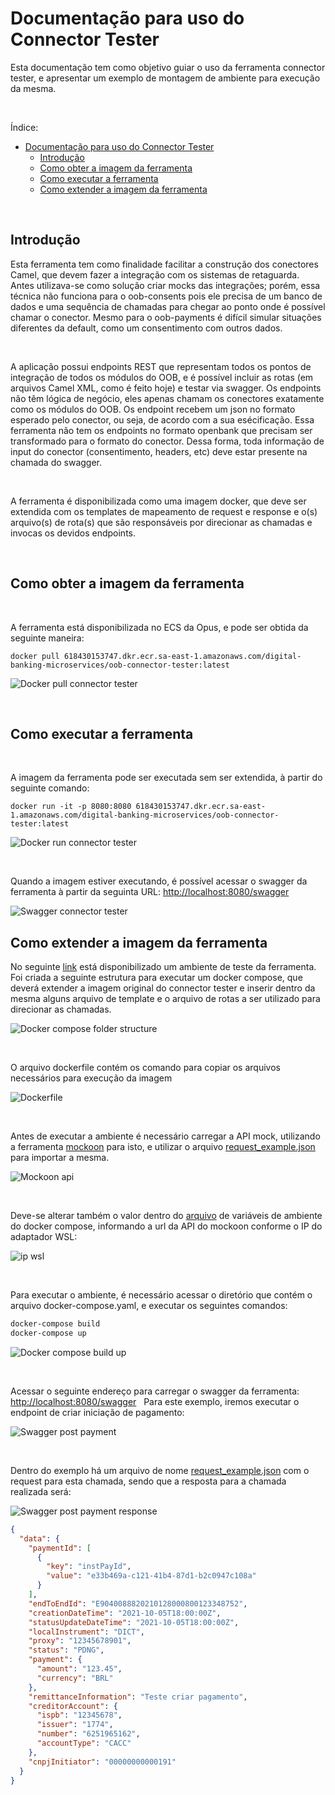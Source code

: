 # Documentação para uso do Connector Tester

Esta documentação tem como objetivo guiar o uso da ferramenta connector tester,
e apresentar um exemplo de montagem de ambiente para execução da mesma.

&nbsp;

Índice:

- [Documentação para uso do Connector Tester](#documentação-para-uso-do-connector-tester)
  - [Introdução](#introdução)
  - [Como obter a imagem da ferramenta](#como-obter-a-imagem-da-ferramenta)
  - [Como executar a ferramenta](#como-executar-a-ferramenta)
  - [Como extender a imagem da ferramenta](#como-extender-a-imagem-da-ferramenta)

&nbsp;

## Introdução

Esta ferramenta tem como finalidade facilitar a construção dos conectores Camel,
que devem fazer a integração com os sistemas de retaguarda. Antes utilizava-se como
solução criar mocks das integrações; porém, essa técnica não funciona para o oob-consents
pois ele precisa de um banco de dados e uma sequência de chamadas para chegar ao
ponto onde é possível chamar o conector. Mesmo para o oob-payments é difícil simular
situações diferentes da default, como um consentimento com outros dados.

&nbsp;

A aplicação possui endpoints REST que representam todos os pontos de integração
de todos os módulos do OOB, e é possível incluir as rotas (em arquivos
Camel XML, como é feito hoje) e testar via swagger. Os endpoints não têm lógica
de negócio, eles apenas chamam os conectores exatamente como os módulos do OOB.
Os endpoint recebem um json no formato esperado pelo conector, ou seja, de acordo
com a sua esécificação. Essa ferramenta não tem os endpoints no formato openbank
que precisam ser transformado para o formato do conector. Dessa forma, toda informação
de input do conector (consentimento, headers, etc) deve estar presente na chamada
do swagger.

&nbsp;

A ferramenta é disponibilizada como uma imagem docker, que deve ser extendida com
os templates de mapeamento de request e response e o(s) arquivo(s) de rota(s) que
são responsáveis por direcionar as chamadas e invocas os devidos endpoints.

&nbsp;

## Como obter a imagem da ferramenta

&nbsp;

A ferramenta está disponibilizada no ECS da Opus, e pode ser obtida da seguinte maneira:

```text
docker pull 618430153747.dkr.ecr.sa-east-1.amazonaws.com/digital-banking-microservices/oob-connector-tester:latest
```

![Docker pull connector tester](./images/docker_pull_connector_tester.png)

&nbsp;

## Como executar a ferramenta

&nbsp;

A imagem da ferramenta pode ser executada sem ser extendida, à partir do seguinte
comando:

```text
docker run -it -p 8080:8080 618430153747.dkr.ecr.sa-east-1.amazonaws.com/digital-banking-microservices/oob-connector-tester:latest
```

![Docker run connector tester](./images/docker_run_connector_tester.png)

&nbsp;

Quando a imagem estiver executando, é possível acessar o swagger da ferramenta à
partir da seguinta URL: <http://localhost:8080/swagger>

![Swagger connector tester](./images/swagger_connector_tester.png)

## Como extender a imagem da ferramenta

No seguinte [link](attachments/connector_tester_environment) está disponibilizado
um ambiente de teste da ferramenta.
Foi criada a seguinte estrutura para executar
um docker compose, que deverá extender a imagem original do connector
tester e inserir dentro da mesma alguns arquivo de template e o arquivo
de rotas a ser utilizado para direcionar as chamadas.

![Docker compose folder structure](./images/docker_compose_folder_structure.png)

&nbsp;

O arquivo dockerfile contém os comando para copiar os arquivos necessários para
execução da imagem

![Dockerfile](./images/dockerfile.png)

&nbsp;

Antes de executar a ambiente é necessário carregar a API mock, utilizando a ferramenta
[mockoon](https://mockoon.com/) para isto, e utilizar o arquivo
[request_example.json](./attachments/connector_tester_environment/mockoon_api.json)
para importar a mesma.

![Mockoon api](./images/mockoon_api.png)

&nbsp;

Deve-se alterar também o valor dentro do [arquivo](./attachments/connector_tester_environment/env_variables.env)
de variáveis de ambiente do docker compose, informando a url da API do mockoon
conforme o IP do adaptador WSL:

![ip wsl](./images/ip_wsl.png)

&nbsp;

Para executar o ambiente, é necessário acessar o diretório que contém o arquivo
docker-compose.yaml, e executar os seguintes comandos:

```sh
docker-compose build
docker-compose up
```

![Docker compose build up](./images/docker-compose_build_up.png)

&nbsp;

Acessar o seguinte endereço para carregar o swagger da ferramenta: <http://localhost:8080/swagger>
&nbsp;
Para este exemplo, iremos executar o endpoint de criar iniciação de pagamento:

![Swagger post payment](./images/swagger_post_payment.png)

&nbsp;

Dentro do exemplo há um arquivo de nome [request_example.json](./attachments/connector_tester_environment/request_example.json)
com o request para esta chamada, sendo que a resposta para a chamada realizada será:

![Swagger post payment response](./images/swagger_post_payment_response.png)
&nbsp;

```json
{
  "data": {
    "paymentId": [
      {
        "key": "instPayId",
        "value": "e33b469a-c121-41b4-87d1-b2c0947c108a"
      }
    ],
    "endToEndId": "E9040088820210128000800123348752",
    "creationDateTime": "2021-10-05T18:00:00Z",
    "statusUpdateDateTime": "2021-10-05T18:00:00Z",
    "localInstrument": "DICT",
    "proxy": "12345678901",
    "status": "PDNG",
    "payment": {
      "amount": "123.45",
      "currency": "BRL"
    },
    "remittanceInformation": "Teste criar pagamento",
    "creditorAccount": {
      "ispb": "12345678",
      "issuer": "1774",
      "number": "6251965162",
      "accountType": "CACC"
    },
    "cnpjInitiator": "00000000000191"
  }
}
```
